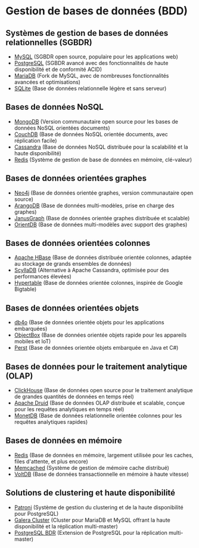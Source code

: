 # Gestion de bases de données (BDD)

## Systèmes de gestion de bases de données relationnelles (SGBDR)
  - [MySQL](https://www.mysql.com/) (SGBDR open source, populaire pour les applications web)
  - [PostgreSQL](https://www.postgresql.org/) (SGBDR avancé avec des fonctionnalités de haute disponibilité et de conformité ACID)
  - [MariaDB](https://mariadb.org/) (Fork de MySQL, avec de nombreuses fonctionnalités avancées et optimisations)
  - [SQLite](https://www.sqlite.org/) (Base de données relationnelle légère et sans serveur)

## Bases de données NoSQL
  - [MongoDB](https://www.mongodb.com/) (Version communautaire open source pour les bases de données NoSQL orientées documents)
  - [CouchDB](https://couchdb.apache.org/) (Base de données NoSQL orientée documents, avec réplication facile)
  - [Cassandra](http://cassandra.apache.org/) (Base de données NoSQL distribuée pour la scalabilité et la haute disponibilité)
  - [Redis](https://redis.io/) (Système de gestion de base de données en mémoire, clé-valeur)

## Bases de données orientées graphes
  - [Neo4j](https://neo4j.com/) (Base de données orientée graphes, version communautaire open source)
  - [ArangoDB](https://www.arangodb.com/) (Base de données multi-modèles, prise en charge des graphes)
  - [JanusGraph](https://janusgraph.org/) (Base de données orientée graphes distribuée et scalable)
  - [OrientDB](https://orientdb.org/) (Base de données multi-modèles avec support des graphes)

## Bases de données orientées colonnes
  - [Apache HBase](https://hbase.apache.org/) (Base de données distribuée orientée colonnes, adaptée au stockage de grands ensembles de données)
  - [ScyllaDB](https://www.scylladb.com/) (Alternative à Apache Cassandra, optimisée pour des performances élevées)
  - [Hypertable](http://hypertable.org/) (Base de données orientée colonnes, inspirée de Google Bigtable)

## Bases de données orientées objets
  - [db4o](https://db4o.sourceforge.net/) (Base de données orientée objets pour les applications embarquées)
  - [ObjectBox](https://objectbox.io/) (Base de données orientée objets rapide pour les appareils mobiles et IoT)
  - [Perst](http://www.mcobject.com/perst) (Base de données orientée objets embarquée en Java et C#)

## Bases de données pour le traitement analytique (OLAP)
  - [ClickHouse](https://clickhouse.com/) (Base de données open source pour le traitement analytique de grandes quantités de données en temps réel)
  - [Apache Druid](https://druid.apache.org/) (Base de données OLAP distribuée et scalable, conçue pour les requêtes analytiques en temps réel)
  - [MonetDB](https://www.monetdb.org/) (Base de données relationnelle orientée colonnes pour les requêtes analytiques rapides)

## Bases de données en mémoire
  - [Redis](https://redis.io/) (Base de données en mémoire, largement utilisée pour les caches, files d'attente, et plus encore)
  - [Memcached](https://memcached.org/) (Système de gestion de mémoire cache distribué)
  - [VoltDB](https://www.voltdb.com/) (Base de données transactionnelle en mémoire à haute vitesse)

## Solutions de clustering et haute disponibilité
  - [Patroni](https://github.com/zalando/patroni) (Système de gestion du clustering et de la haute disponibilité pour PostgreSQL)
  - [Galera Cluster](https://galeracluster.com/) (Cluster pour MariaDB et MySQL offrant la haute disponibilité et la réplication multi-master)
  - [PostgreSQL BDR](https://2ndquadrant.com/en/resources/bdr/) (Extension de PostgreSQL pour la réplication multi-master)


